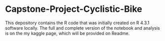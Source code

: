 # Capstone-Project-Cyclistic-Bike
This depository contains the R code that was initially created on R 4.3.1 software locally. The full and complete version of the notebook and analysis  is on the my kaggle page, which will be provided on Readme.
